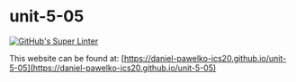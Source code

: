 # unit-5-05
[![GitHub's Super Linter](https://github.com/daniel-pawelko-ics20/unit-5-05/workflows/GitHub's%20Super%20Linter/badge.svg)](https://github.com/daniel-pawelko-ics20/unit-5-05/actions)



This website can be found at: [https://daniel-pawelko-ics20.github.io/unit-5-05](https://daniel-pawelko-ics20.github.io/unit-5-05)